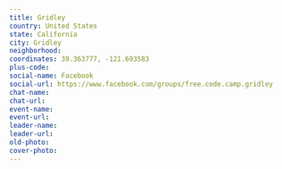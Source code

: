 ```yaml
---
title: Gridley
country: United States
state: California
city: Gridley
neighborhood: 
coordinates: 39.363777, -121.693583
plus-code:
social-name: Facebook
social-url: https://www.facebook.com/groups/free.code.camp.gridley
chat-name:
chat-url:
event-name:
event-url:
leader-name:
leader-url:
old-photo: 
cover-photo:
---
```

